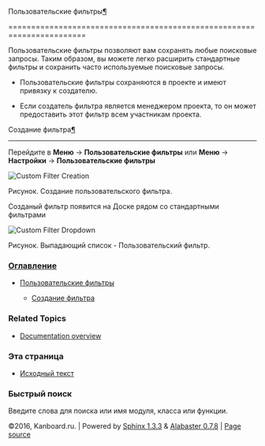 Пользовательские фильтры[¶](#custom-filters "Ссылка на этот заголовок")

=======================================================================



Пользовательские фильтры позволяют вам сохранять любые поисковые запросы. Таким образом, вы можете легко расширить стандартные фильтры и сохранить часто используемые поисковые запросы.



-   Пользовательские фильтры сохраняются в проекте и имеют привязку к создателю.



-   Если создатель фильтра является менеджером проекта, то он может предоставить этот фильтр всем участникам проекта.



Создание фильтра[¶](#filter-creation "Ссылка на этот заголовок")

----------------------------------------------------------------



Перейдите в **Меню** -\> **Пользовательские фильтры** или **Меню** -\> **Настройки** -\> **Пользовательские фильтры**



![Custom Filter Creation](https://kanboard.net/screenshots/documentation/custom-filter-creation.png)



Рисунок. Создание пользовательского фильтра.



Созданый фильтр появится на Доске рядом со стандартными фильтрами



![Custom Filter Dropdown](https://kanboard.net/screenshots/documentation/custom-filter-dropdown.png)



Рисунок. Выпадающий список - Пользовательский фильтр.



### [Оглавление](index.markdown)



-   [Пользовательские фильтры](#)

    -   [Создание фильтра](#filter-creation)



### Related Topics



-   [Documentation overview](index.markdown)



### Эта страница



-   [Исходный текст](_sources/custom-filters.txt)



### Быстрый поиск



Введите слова для поиска или имя модуля, класса или функции.



©2016, Kanboard.ru. | Powered by [Sphinx 1.3.3](http://sphinx-doc.org/) & [Alabaster 0.7.8](https://github.com/bitprophet/alabaster) | [Page source](_sources/custom-filters.txt)

